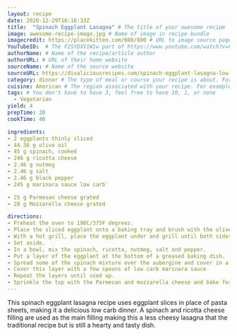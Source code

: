 ```yaml
---
layout: recipe
date: 2020-12-29T16:16:33Z
title:  "Spinach Eggplant Lasagna" # The title of your awesome recipe
image: awesome-recipe-image.jpg # Name of image in recipe bundle
imagecredit: https://placekitten.com/600/800 # URL to image source page, website, or creator
YouTubeID:  # The F2SYDXV1W1w part of https://www.youtube.com/watch?v=F2SYDXV1W1w
authorName: # Name of the recipe/article author
authorURL: # URL of their home website
sourceName: # Name of the source website
sourceURL: https://divaliciousrecipes.com/spinach-eggplant-lasagna-low-carb/
category: dinner # The type of meal or course your recipe is about. For example: "dinner", "entree", or "dessert".
cuisine: American # The region associated with your recipe. For example, "French", Mediterranean", or "American".
tags: # You don't have to have 3, feel free to have 10, 1, or none
  - Vegetarian
yield: 4
prepTime: 20
cookTime: 40

ingredients:
- 2 eggplants thinly sliced
- 44.36 g olive oil
- 45 g spinach, cooked
- 246 g ricotta cheese
- 2.46 g nutmeg
- 2.46 g salt
- 2.46 g black pepper
- 245 g marinara sauce low carb`

- 25 g Parmesan cheese grated
- 28 g Mozzarella cheese grated

directions:
- Preheat the oven to 190C/375F degrees.
- Place the sliced eggplant onto a baking tray and brush with the olive oil on both sides.
- With a hot grill, place the eggplant under and grill until both sides are golden (turn over the eggplant once one side is cooked).
- Set aside.
- In a bowl, mix the spinach, ricotta, nutmeg, salt and pepper.  
- Put a layer of the eggplant at the bottom of a greased baking dish.
- Spread some of the spinach mixture over the aubergine and cover in a layer.
- Cover this layer with a few spoons of low carb marinara sauce
- Repeat the layers until used up.
- Sprinkle the top with the Parmesan and mozzarella cheese and bake for 30-40 minutes.
---
```


This spinach eggplant lasagna recipe uses eggplant slices in place of pasta sheets, making it a delicious low carb dinner. A spinach and ricotta cheese filling are used as the main filling making this a less cheesy lasagna that the traditional recipe but is still a hearty and tasty dish. 